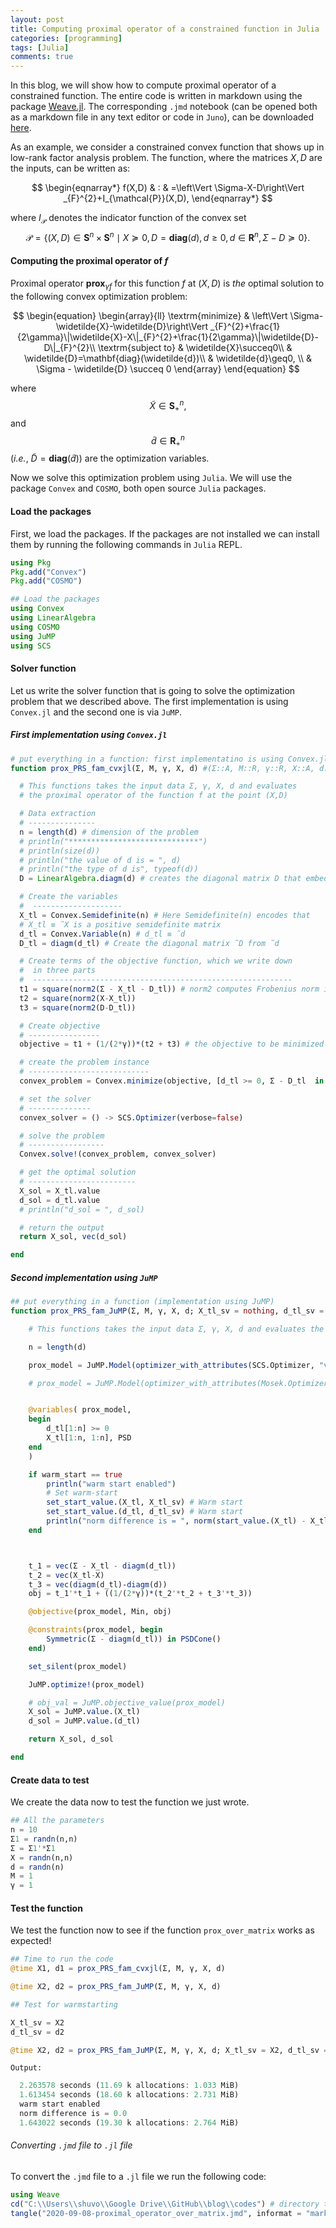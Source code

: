 ```yaml
---
layout: post
title: Computing proximal operator of a constrained function in Julia
categories: [programming]
tags: [Julia]
comments: true
---
```


In this blog, we will show how to compute proximal operator of a constrained function. The entire code is written in markdown using the package [Weave.jl](https://github.com/JunoLab/Weave.jl). The corresponding `.jmd` notebook (can be opened both as a markdown file in any text editor or code in `Juno`), can be downloaded [here](https://raw.githubusercontent.com/Shuvomoy/blog/gh-pages/codes/2020-09-08-proximal_operator_over_matrix.jmd).<!-- more -->

As an example, we consider a constrained convex function that shows up in low-rank factor analysis problem. The function, where the matrices $X,D$ are the inputs, can be written as:

$$
\begin{eqnarray*}
f(X,D) & : & =\left\Vert \Sigma-X-D\right\Vert _{F}^{2}+I_{\mathcal{P}}(X,D),
\end{eqnarray*}
$$

where $I_{\mathcal{P}}$ denotes the indicator function of the convex set
$$
\mathcal{P}=\{(X,D)\in\mathbf{S}^{n}\times\mathbf{S}^{n}\mid X\succeq0,D=\mathbf{diag}(d),d\geq0,d\in \mathbf{R}^{n}, \Sigma-D \succeq 0\}.
$$

#### Computing the proximal operator of $f$

Proximal operator $\mathbf{prox}_{\gamma f}$ for this function $f$ at $(X,D)$ is *the* optimal solution to the following convex optimization problem:

$$
\begin{equation}
\begin{array}{ll}
\textrm{minimize} & \left\Vert \Sigma-\widetilde{X}-\widetilde{D}\right\Vert _{F}^{2}+\frac{1}{2\gamma}\|\widetilde{X}-X\|_{F}^{2}+\frac{1}{2\gamma}\|\widetilde{D}-D\|_{F}^{2}\\
\textrm{subject to} & \widetilde{X}\succeq0\\
 & \widetilde{D}=\mathbf{diag}(\widetilde{d})\\
 & \widetilde{d}\geq0, \\
 & \Sigma - \widetilde{D} \succeq 0
\end{array}
\end{equation}
$$

where $$\widetilde{X}\in\mathbf{S}_{+}^{n},$$ and $$\widetilde{d}\in \mathbf{R}_{+}^{n}$$ (*i.e.*, $\widetilde{D}=\mathbf{diag}(\widetilde{d}$)) are the optimization variables.

Now we solve this optimization problem using `Julia`. We will use the package `Convex` and `COSMO`, both open source `Julia` packages.

#### Load the packages
First, we load the packages. If the packages are not installed we can install them by running the following commands in `Julia` REPL.

```julia
using Pkg
Pkg.add("Convex")
Pkg.add("COSMO")
```


```julia
## Load the packages
using Convex
using LinearAlgebra
using COSMO
using JuMP
using SCS
```

#### Solver function
Let us write the solver function that is going to solve the optimization problem that we described above. The first implementation is using `Convex.jl` and the second one is via `JuMP`.

##### First implementation using `Convex.jl`


```julia
# put everything in a function: first implementatino is using Convex.jl
function prox_PRS_fam_cvxjl(Σ, M, γ, X, d) #(Σ::A, M::R, γ::R, X::A, d::V) where {R <: Real, A <: AbstractMatrix{R}, V <:  AbstractVector{R}} # For now M is not used, may use it in a future version

  # This functions takes the input data Σ, γ, X, d and evaluates
  # the proximal operator of the function f at the point (X,D)

  # Data extraction
  # ---------------
  n = length(d) # dimension of the problem
  # println("*****************************")
  # println(size(d))
  # println("the value of d is = ", d)
  # println("the type of d is", typeof(d))
  D = LinearAlgebra.diagm(d) # creates the diagonal matrix D that embed

  # Create the variables
  #  --------------------
  X_tl = Convex.Semidefinite(n) # Here Semidefinite(n) encodes that
  # X_tl ≡ ̃X is a positive semidefinite matrix
  d_tl = Convex.Variable(n) # d_tl ≡ ̃d
  D_tl = diagm(d_tl) # Create the diagonal matrix ̃D from ̃d

  # Create terms of the objective function, which we write down
  #  in three parts
  #  ----------------------------------------------------------
  t1 = square(norm2(Σ - X_tl - D_tl)) # norm2 computes Frobenius norm in Convex.jl
  t2 = square(norm2(X-X_tl))
  t3 = square(norm2(D-D_tl))

  # Create objective
  # ----------------
  objective = t1 + (1/(2*γ))*(t2 + t3) # the objective to be minimized

  # create the problem instance
  # ---------------------------
  convex_problem = Convex.minimize(objective, [d_tl >= 0, Σ - D_tl  in :SDP])

  # set the solver
  # --------------
  convex_solver = () -> SCS.Optimizer(verbose=false)

  # solve the problem
  # -----------------
  Convex.solve!(convex_problem, convex_solver)

  # get the optimal solution
  # ------------------------
  X_sol = X_tl.value
  d_sol = d_tl.value
  # println("d_sol = ", d_sol)

  # return the output
  return X_sol, vec(d_sol)

end

```

##### Second implementation using `JuMP`

```julia
## put everything in a function (implementation using JuMP)
function prox_PRS_fam_JuMP(Σ, M, γ, X, d; X_tl_sv = nothing, d_tl_sv = nothing, warm_start = false)

	# This functions takes the input data Σ, γ, X, d and evaluates the proximal operator of the function f at the point (X,d)

	n = length(d)

	prox_model = JuMP.Model(optimizer_with_attributes(SCS.Optimizer, "verbose" => false))

	# prox_model = JuMP.Model(optimizer_with_attributes(Mosek.Optimizer))


	@variables( prox_model,
	begin
		d_tl[1:n] >= 0
		X_tl[1:n, 1:n], PSD
	end
	)

	if warm_start == true
		println("warm start enabled")
		# Set warm-start
		set_start_value.(X_tl, X_tl_sv) # Warm start
		set_start_value.(d_tl, d_tl_sv) # Warm start
	    println("norm difference is = ", norm(start_value.(X_tl) - X_tl_sv))
	end



    t_1 = vec(Σ - X_tl - diagm(d_tl))
	t_2 = vec(X_tl-X)
	t_3 = vec(diagm(d_tl)-diagm(d))
	obj = t_1'*t_1 + ((1/(2*γ))*(t_2'*t_2 + t_3'*t_3))

	@objective(prox_model, Min, obj)

	@constraints(prox_model, begin
		Symmetric(Σ - diagm(d_tl)) in PSDCone()
	end)

	set_silent(prox_model)

	JuMP.optimize!(prox_model)

	# obj_val = JuMP.objective_value(prox_model)
	X_sol = JuMP.value.(X_tl)
	d_sol = JuMP.value.(d_tl)

	return X_sol, d_sol

end

```




#### Create data to test
We create the data now to test the function we just wrote.


```julia
## All the parameters
n = 10
Σ1 = randn(n,n)
Σ = Σ1'*Σ1
X = randn(n,n)
d = randn(n)
M = 1
γ = 1
```

#### Test the function
We test the function now to see if the function `prox_over_matrix` works as expected!


```julia
## Time to run the code
@time X1, d1 = prox_PRS_fam_cvxjl(Σ, M, γ, X, d)

@time X2, d2 = prox_PRS_fam_JuMP(Σ, M, γ, X, d)

## Test for warmstarting

X_tl_sv = X2
d_tl_sv = d2

@time X2, d2 = prox_PRS_fam_JuMP(Σ, M, γ, X, d; X_tl_sv = X2, d_tl_sv = d2, warm_start = true)
```

`Output:`

```julia
  2.263578 seconds (11.69 k allocations: 1.033 MiB)
  1.613454 seconds (18.60 k allocations: 2.731 MiB)
  warm start enabled
  norm difference is = 0.0
  1.643022 seconds (19.30 k allocations: 2.764 MiB)
```

###### Converting `.jmd` file to `.jl` file

To convert the `.jmd` file to a `.jl` file we run the following code: 

```julia 
using Weave
cd("C:\\Users\\shuvo\\Google Drive\\GitHub\\blog\\codes") # directory that contains the .jmd file
tangle("2020-09-08-proximal_operator_over_matrix.jmd", informat = "markdown") # convert the .jmd file into a .jl file that will contain the code
```

